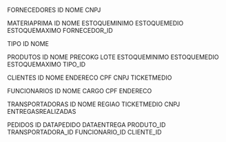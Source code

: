 FORNECEDORES
ID
NOME
CNPJ

MATERIAPRIMA
ID
NOME
ESTOQUEMINIMO
ESTOQUEMEDIO
ESTOQUEMAXIMO
FORNECEDOR_ID

TIPO
ID
NOME

PRODUTOS
ID
NOME
PRECOKG
LOTE
ESTOQUEMINIMO
ESTOQUEMEDIO
ESTOQUEMAXIMO
TIPO_ID

CLIENTES
ID
NOME
ENDERECO
CPF
CNPJ
TICKETMEDIO

FUNCIONARIOS
ID
NOME
CARGO
CPF
ENDERECO

TRANSPORTADORAS
ID
NOME
REGIAO
TICKETMEDIO
CNPJ
ENTREGASREALIZADAS

PEDIDOS
ID
DATAPEDIDO
DATAENTREGA
PRODUTO_ID
TRANSPORTADORA_ID
FUNCIONARIO_ID
CLIENTE_ID
